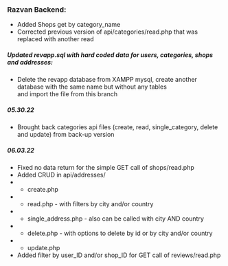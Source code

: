 ### Razvan Backend:  
- Added Shops get by category_name  
- Corrected previous version of api/categories/read.php that was replaced with another read  
##### Updated revapp.sql with hard coded data for users, categories, shops and addresses:  
 - Delete the revapp database from XAMPP mysql, create another database with the same name but without any tables  
and import the file from this branch

##### 05.30.22 
- Brought back categories api files (create, read, single_category, delete and update) from back-up version
##### 06.03.22
- Fixed no data return for the simple GET call of shops/read.php
- Added CRUD in api/addresses/ 
- - create.php
- - read.php - with filters by city and/or country
- - single_address.php - also can be called with city AND country
- - delete.php - with options to delete by id or by city and/or country
- - update.php
- Added filter by user_ID and/or shop_ID for GET call of reviews/read.php 
